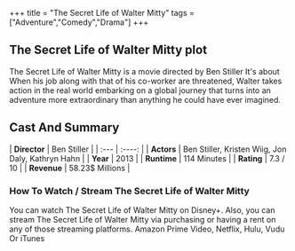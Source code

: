 +++
title = "The Secret Life of Walter Mitty"
tags = ["Adventure","Comedy","Drama"]
+++
## The Secret Life of Walter Mitty plot
The Secret Life of Walter Mitty is a movie directed by Ben Stiller It's about When his job along with that of his co-worker are threatened, Walter takes action in the real world embarking on a global journey that turns into an adventure more extraordinary than anything he could have ever imagined.
## Cast And Summary
| **Director**      | Ben Stiller |
    | :---        |    :----:   |
    |  **Actors** | Ben Stiller, Kristen Wiig, Jon Daly, Kathryn Hahn |
    | **Year**   | 2013    |
    |  **Runtime** | 114 Minutes |
    |  **Rating** | 7.3 / 10 | 
    |  **Revenue** | 58.23$ Millions |
### How To Watch / Stream The Secret Life of Walter Mitty
You can watch The Secret Life of Walter Mitty on Disney+.
Also, you can stream The Secret Life of Walter Mitty via purchasing or having a rent on any of those streaming platforms.
Amazon Prime Video, Netflix, Hulu, Vudu Or iTunes